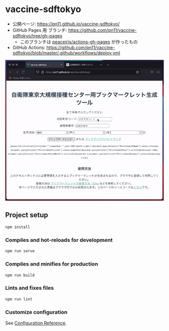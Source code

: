 # vaccine-sdftokyo

- 公開ページ: <https://pn11.github.io/vaccine-sdftokyo/>
- GitHub Pages 用 ブランチ: <https://github.com/pn11/vaccine-sdftokyo/tree/gh-pages>
  - このブランチは [peaceiris/actions-gh-pages](https://github.com/peaceiris/actions-gh-pages) が作ったもの
- GitHub Actions: <https://github.com/pn11/vaccine-sdftokyo/blob/master/.github/workflows/deploy.yml>

![demo](src/assets/demo.gif)

## Project setup

```sh
npm install
```

### Compiles and hot-reloads for development

```sh
npm run serve
```

### Compiles and minifies for production

```sh
npm run build
```

### Lints and fixes files

```sh
npm run lint
```

### Customize configuration

See [Configuration Reference](https://cli.vuejs.org/config/).
